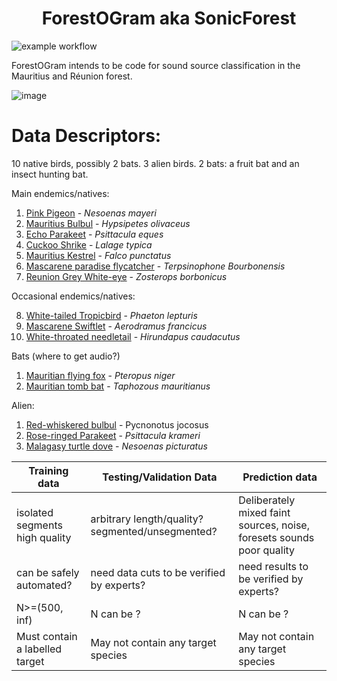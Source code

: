 <h1 style="text-align: center;"> 
  ForestOGram aka SonicForest
</h1>


![example workflow](https://github.com/russelljjarvis/ForestOGram/actions/workflows/python-app.yml/badge.svg)


ForestOGram  intends to be code for sound source classification in the Mauritius and Réunion forest.

![image](https://user-images.githubusercontent.com/7786645/173751900-211a8a66-0d8f-422b-ac66-5a18231ffc7a.png)


# Data Descriptors:

10 native birds, possibly 2 bats. 3 alien birds.
2 bats: a fruit bat and an insect hunting bat.

Main endemics/natives:

1. [Pink Pigeon](https://xeno-canto.org/species/Nesoenas-mayeri) - _Nesoenas mayeri_
2. [Mauritius Bulbul](https://xeno-canto.org/species/Hypsipetes-olivaceus) - _Hypsipetes olivaceus_
3. [Echo Parakeet](https://xeno-canto.org/species/Psittacula-eques) - _Psittacula eques_
4. [Cuckoo Shrike](https://xeno-canto.org/species/Lalage-typica) - _Lalage typica_
5. [Mauritius Kestrel](https://xeno-canto.org/species/Falco-punctatus) - _Falco punctatus_
6.  [Mascarene paradise flycatcher](https://xeno-canto.org/species/Terpsiphone-bourbonnensis) - _Terpsinophone Bourbonensis_
7. [Reunion Grey White-eye](https://xeno-canto.org/species/Zosterops-borbonicus) - _Zosterops borbonicus_

Occasional endemics/natives:

8. [White-tailed Tropicbird](https://xeno-canto.org/species/Phaethon-lepturus) - _Phaeton lepturis_
9. [Mascarene Swiftlet](https://xeno-canto.org/species/Aerodramus-francicus) - _Aerodramus francicus_
10. [White-throated needletail](https://xeno-canto.org/species/Hirundapus-caudacutus) - _Hirundapus caudacutus_

Bats (where to get audio?)

1. [Mauritian flying fox](https://en.wikipedia.org/wiki/Mauritian_flying_fox) - _Pteropus niger_
2. [Mauritian tomb bat](https://en.wikipedia.org/wiki/Mauritian_tomb_bat) -  _Taphozous mauritianus_

Alien:

1. [Red-whiskered bulbul](https://xeno-canto.org/explore?query=Pycnonotus%20jocosus) - Pycnonotus jocosus
2. [Rose-ringed Parakeet](https://xeno-canto.org/species/Psittacula-krameri) - _Psittacula krameri_
3. [Malagasy turtle dove](https://xeno-canto.org/species/Nesoenas-picturatus) - _Nesoenas picturatus_


| Training data                  | Testing/Validation Data   | Prediction data |
| -----------                    | ----------- | ----------- |
| isolated segments high quality | arbitrary length/quality? segmented/unsegmented?  | Deliberately mixed faint sources, noise, foresets sounds poor quality |
| can be safely automated? | need data cuts to be verified by experts?  | need results to be verified by experts? |
| N>=(500, inf) | N can be ?  | N can be ? |
| Must contain a labelled target | May not contain any target species  | May not contain any target species  |

